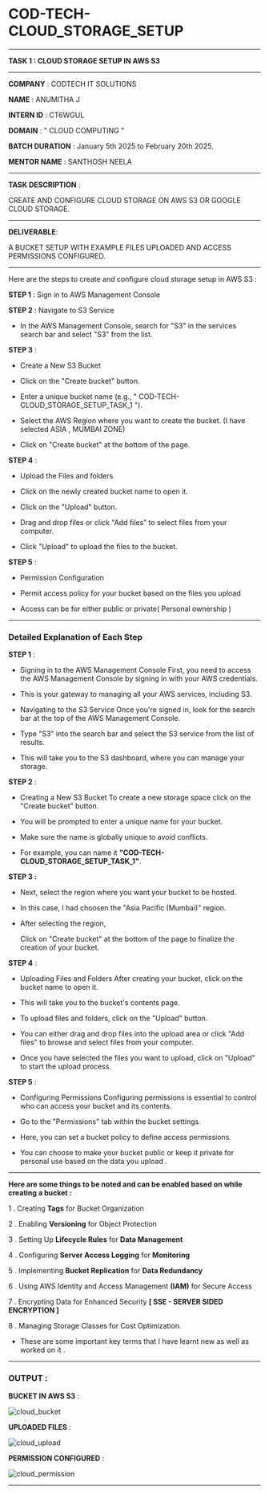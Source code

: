 # COD-TECH-CLOUD_STORAGE_SETUP

---

**TASK 1 : CLOUD STORAGE SETUP IN AWS S3**

---


**COMPANY** : CODTECH IT SOLUTIONS 


**NAME** :  ANUMITHA J

**INTERN ID** : CT6WGUL

**DOMAIN** : " CLOUD COMPUTING "

**BATCH DURATION** : January 5th 2025 to February 20th 2025.

**MENTOR NAME** : SANTHOSH NEELA 

---


**TASK DESCRIPTION** :

CREATE AND CONFIGURE CLOUD STORAGE  ON AWS S3 OR GOOGLE CLOUD STORAGE. 

---

**DELIVERABLE**: 

A BUCKET SETUP WITH EXAMPLE FILES UPLOADED AND ACCESS PERMISSIONS CONFIGURED.

---

Here are the steps to create and configure cloud storage setup in AWS S3 :

**STEP 1** : Sign in to AWS Management Console

**STEP 2** : Navigate to S3 Service
         
- In the AWS Management Console, search for "S3" in the services search bar and select "S3" from the list.
         
**STEP 3** : 

- Create a New S3 Bucket
         
- Click on the "Create bucket" button.
         
- Enter a unique bucket name (e.g., " COD-TECH-CLOUD_STORAGE_SETUP_TASK_1 ").
         
- Select the AWS Region where you want to create the bucket. 
         (I have selected ASIA , MUMBAI ZONE)
         
- Click on "Create bucket" at the bottom of the page.
        
**STEP 4** : 

- Upload the Files and folders 
         
- Click on the newly created bucket name to open it.
         
- Click on the "Upload" button.
         
- Drag and drop files or click "Add files" to select files from your computer.
         
- Click "Upload" to upload the files to the bucket.
         
**STEP 5** : 

- Permission Configuration
         
- Permit access policy for your bucket based on the files you upload
         
- Access can be for either public or private( Personal ownership ) 

---

### **Detailed Explanation of Each Step**

**STEP 1** : 

- Signing in to the AWS Management Console First, you need to access the AWS Management Console by signing in with your AWS credentials.

- This is your gateway to managing all your AWS services, including S3.

- Navigating to the S3 Service Once you're signed in, look for the search bar at the top of the AWS Management Console. 

- Type "S3" into the search bar and select the S3 service from the list of results. 

- This will take you to the S3 dashboard, where you can manage your storage.

**STEP 2** : 

- Creating a New S3 Bucket To create a new storage space
click on the "Create bucket" button.

- You will be prompted to enter a unique name for your bucket. 

- Make sure the name is globally unique to avoid conflicts. 

- For example, you can name it **"COD-TECH-CLOUD_STORAGE_SETUP_TASK_1"**.

**STEP 3 :**

- Next, select the region where you want your bucket to be hosted. 

- In this case, I had choosen the "Asia Pacific (Mumbai)" region.

- After selecting the region, 

  Click on "Create bucket" at the bottom of the page to finalize the creation of your bucket.

**STEP 4** : 

- Uploading Files and Folders After creating your bucket, click on the bucket name to open it. 

- This will take you to the bucket's contents page. 

- To upload files and folders, click on the "Upload" button. 

- You can either drag and drop files into the upload area or click "Add files" to browse and select files from your computer.

- Once you have selected the files you want to upload, click on "Upload" to start the upload process.

**STEP 5** : 

- Configuring Permissions Configuring permissions is essential to control who can access your bucket and its contents. 

- Go to the "Permissions" tab within the bucket settings. 
 
- Here, you can set a bucket policy to define access permissions. 

- You can choose to make your bucket public or keep it private for personal use based on the data you upload .

---

**Here are some things to be noted and can be enabled based on while creating a bucket :**

1 . Creating **Tags** for Bucket Organization

2 . Enabling **Versioning** for Object Protection

3 . Setting Up **Lifecycle Rules** for **Data Management**

4 . Configuring **Server Access Logging** for **Monitoring**

5 . Implementing **Bucket Replication** for **Data Redundancy**

6 . Using AWS Identity and Access Management **(IAM)** for Secure Access

7 . Encrypting Data for Enhanced Security **[ SSE - SERVER SIDED ENCRYPTION ]**

8 . Managing Storage Classes for Cost Optimization.

- These are some important key terms that I have learnt new as well as worked on it .

---


### **OUTPUT** : 

**BUCKET IN AWS S3** :

![cloud_bucket](https://github.com/user-attachments/assets/8f066428-a484-4375-8db1-aa21fa059790)

**UPLOADED FILES**   : 

![cloud_upload](https://github.com/user-attachments/assets/8e24f0f3-9d1e-4dd7-8a8b-72dfcb076edc)

**PERMISSION CONFIGURED** : 

![cloud_permission](https://github.com/user-attachments/assets/5a1e42cc-d257-4889-8b03-320438fe2660)

---






